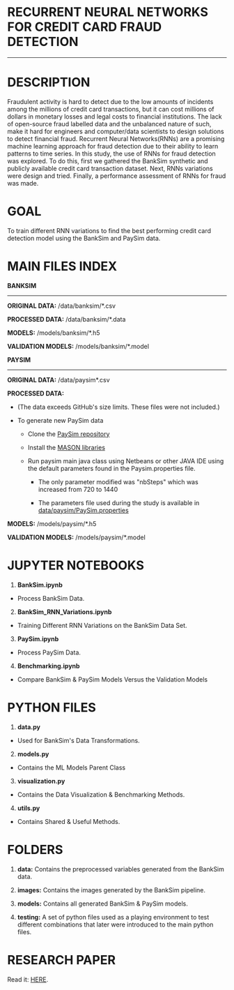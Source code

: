 
# RECURRENT NEURAL NETWORKS FOR CREDIT CARD FRAUD DETECTION
_______

# DESCRIPTION

Fraudulent activity is hard to detect due to the low amounts of incidents among the millions  of credit  card transactions,  but  it can  cost millions  of dollars  in  monetary losses and legal costs to financial institutions.  The lack of open-source fraud labelled data and the unbalanced nature of such, make it hard for engineers and computer/data scientists  to  design  solutions  to  detect  financial  fraud.   Recurrent  Neural  Networks(RNNs) are a promising machine learning approach for fraud detection due to their ability to learn patterns to time series.  In this study, the use of RNNs for fraud detection  was  explored.   To  do  this,  first  we  gathered  the  BankSim  synthetic  and publicly available credit card transaction dataset.  Next, RNNs variations were design and tried.  Finally, a performance assessment of RNNs for fraud was made.

# GOAL

To train different RNN variations to find the best performing credit card detection model using the BankSim and PaySim data.

# MAIN FILES INDEX

**BANKSIM**
____

**ORIGINAL DATA:**  /data/banksim/\*.csv

**PROCESSED DATA:**  /data/banksim/\*.data

**MODELS:** /models/banksim/\*.h5

**VALIDATION MODELS:** /models/banksim/\*.model

**PAYSIM**
____
**ORIGINAL DATA:**  /data/paysim\*.csv

**PROCESSED DATA:**

*  (The data exceeds GitHub's size limits. These files were not included.) 

* To generate new PaySim data

	* Clone the [PaySim repository](https://github.com/EdgarLopezPhD/PaySim)
	
	* Install the [MASON libraries](https://cs.gmu.edu/~eclab/projects/mason/)
	
	* Run paysim main java class using Netbeans or other JAVA IDE using the default parameters found in the Paysim.properties file.
	
		* The only parameter modified was "nbSteps" which was increased from 720 to 1440
		
		* The parameters file used during the study is available in [data/paysim/PaySim.properties](data/paysim/PaySim.properties)
		
**MODELS:** /models/paysim/\*.h5

**VALIDATION MODELS:** /models/paysim\/*.model

# JUPYTER NOTEBOOKS

1. **BankSim.ipynb**

- Process BankSim Data.

2. **BankSim_RNN_Variations.ipynb**

- Training Different RNN Variations on the BankSim Data Set. 

3. **PaySim.ipynb**

- Process PaySim Data.

4. **Benchmarking.ipynb**

- Compare BankSim & PaySim Models Versus the Validation Models

# PYTHON FILES

1. **data.py**

- Used for BankSim's Data Transformations.

2. **models.py**

-  Contains the ML Models Parent Class

3. **visualization.py**

- Contains the Data Visualization & Benchmarking Methods.

4. **utils.py**

- Contains Shared & Useful Methods.

# FOLDERS

1. **data:** Contains the preprocessed variables generated from the BankSim data.

2. **images:** Contains the images generated by the BankSim pipeline.

3. **models:** Contains all generated BankSim & PaySim models.

4. **testing:** A set of python files used as a playing environment to test different combinations that later were introduced to the main python files.


# RESEARCH PAPER

<p>Read it: <a href="https://github.com/rubencg195/Recurrent-Neural-Networks-for-Credit-Card-Fraud-Detection/blob/master/mitacs/RUBEN_CHEVEZ_VERAFIN_MITACS_PAPER_V3.pdf">HERE</a>.</p>
